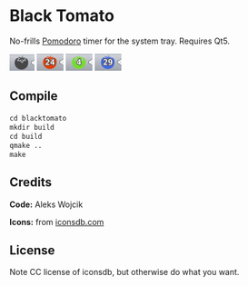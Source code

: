 Black Tomato
============

No-frills [Pomodoro](https://en.wikipedia.org/wiki/Pomodoro_Technique) timer for the system tray. Requires Qt5.

![](images/screenshots/snap0.png)
![](images/screenshots/snap1.png)
![](images/screenshots/snap2.png)
![](images/screenshots/snap3.png)

Compile
-------

```
cd blacktomato
mkdir build
cd build
qmake ..
make
```
Credits
-------
**Code:**  Aleks Wojcik

**Icons:** from [iconsdb.com](http://www.iconsdb.com/)

License
-------
Note CC license of iconsdb,  but otherwise do what you want.
